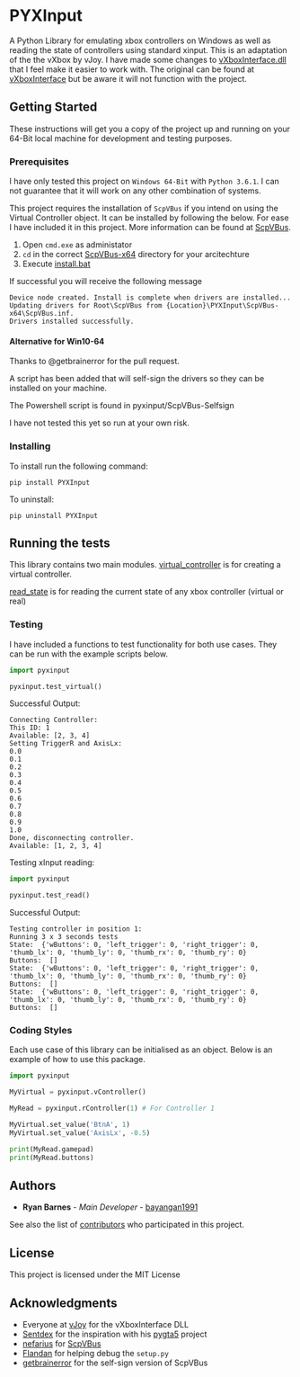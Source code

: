 # PYXInput

A Python Library for emulating xbox controllers on Windows as well as reading the state of controllers using standard xinput. This is an adaptation of the the vXbox by vJoy. I have made some changes to [vXboxInterface.dll](https://github.com/bayangan1991/vXboxInterface) that I feel make it easier to work with. The original can be found at [vXboxInterface](http://vjoystick.sourceforge.net/site/index.php/vxbox) but be aware it will not function with the project.

## Getting Started

These instructions will get you a copy of the project up and running on your 64-Bit local machine for development and testing purposes.

### Prerequisites

I have only tested this project on `Windows 64-Bit` with `Python 3.6.1`. I can not guarantee that it will work on any other combination of systems.

This project requires the installation of `ScpVBus` if you intend on using the Virtual Controller object. It can be installed by following the below. For ease I have included it in this project. More information can be found at [ScpVBus](https://github.com/nefarius/ScpVBus).


1. Open `cmd.exe` as administator
2. `cd` in the correct [ScpVBus-x64](/pyxinput/ScpVBus-x64) directory for your arcitechture
3. Execute [install.bat](/pyxinput/ScpVBus-x64/install.bat)

If successful you will receive the following message

```
Device node created. Install is complete when drivers are installed...
Updating drivers for Root\ScpVBus from {Location}\PYXInput\ScpVBus-x64\ScpVBus.inf.
Drivers installed successfully.
```

#### Alternative for Win10-64

Thanks to @getbrainerror for the pull request.

A script has been added that will self-sign the drivers so they can be installed on your machine.

The Powershell script is found in pyxinput/ScpVBus-Selfsign

I have not tested this yet so run at your own risk.

### Installing

To install run the following command:

```
pip install PYXInput
```

To uninstall:

```
pip uninstall PYXInput
```

## Running the tests

This library contains two main modules. [virtual_controller](/pyxinput/virtual_controller.py) is for creating a virtual controller.

[read_state](/pyxinput//read_state.py) is for reading the current state of any xbox controller (virtual or real)

### Testing

I have included a functions to test functionality for both use cases. They can be run with the example scripts below.

```python
import pyxinput

pyxinput.test_virtual()
```

Successful Output:
```
Connecting Controller:
This ID: 1
Available: [2, 3, 4]
Setting TriggerR and AxisLx:
0.0
0.1
0.2
0.3
0.4
0.5
0.6
0.7
0.8
0.9
1.0
Done, disconnecting controller.
Available: [1, 2, 3, 4]
```

Testing xInput reading:
```python
import pyxinput

pyxinput.test_read()
```

Successful Output:
```
Testing controller in position 1:
Running 3 x 3 seconds tests
State:  {'wButtons': 0, 'left_trigger': 0, 'right_trigger': 0, 'thumb_lx': 0, 'thumb_ly': 0, 'thumb_rx': 0, 'thumb_ry': 0}
Buttons:  []
State:  {'wButtons': 0, 'left_trigger': 0, 'right_trigger': 0, 'thumb_lx': 0, 'thumb_ly': 0, 'thumb_rx': 0, 'thumb_ry': 0}
Buttons:  []
State:  {'wButtons': 0, 'left_trigger': 0, 'right_trigger': 0, 'thumb_lx': 0, 'thumb_ly': 0, 'thumb_rx': 0, 'thumb_ry': 0}
Buttons:  []
```

### Coding Styles

Each use case of this library can be initialised as an object. Below is an example of how to use this package.

```python
import pyxinput

MyVirtual = pyxinput.vController()

MyRead = pyxinput.rController(1) # For Controller 1

MyVirtual.set_value('BtnA', 1)
MyVirtual.set_value('AxisLx', -0.5)

print(MyRead.gamepad)
print(MyRead.buttons)
```

## Authors

* **Ryan Barnes** - *Main Developer* - [bayangan1991](https://github.com/bayangan1991)

See also the list of [contributors](https://github.com/bayangan1991/PYXInput/graphs/contributors) who participated in this project.

## License

This project is licensed under the MIT License

## Acknowledgments

* Everyone at [vJoy](http://vjoystick.sourceforge.net/site/) for the vXboxInterface DLL
* [Sentdex](https://github.com/Sentdex) for the inspiration with his [pygta5](https://github.com/Sentdex/pygta5) project
* [nefarius](https://github.com/nefarius) for [ScpVBus](https://github.com/nefarius/ScpVBus)
* [Flandan](https://github.com/flandan) for helping debug the `setup.py`
* [getbrainerror](https://github.com/getbrainerror) for the self-sign version of ScpVBus

